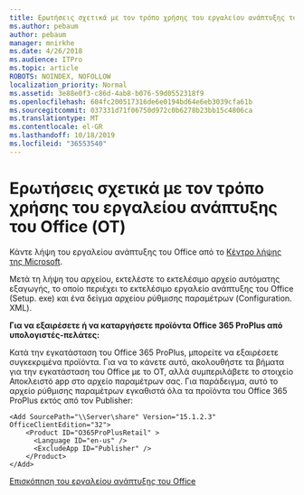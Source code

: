 ```yaml
---
title: Ερωτήσεις σχετικά με τον τρόπο χρήσης του εργαλείου ανάπτυξης του Office (ΟΤ)
ms.author: pebaum
author: pebaum
manager: mnirkhe
ms.date: 4/26/2018
ms.audience: ITPro
ms.topic: article
ROBOTS: NOINDEX, NOFOLLOW
localization_priority: Normal
ms.assetid: 3e88e0f3-c86d-4ab8-b076-59d0552318f9
ms.openlocfilehash: 604fc200517316de6e0194bd64e6eb3039cfa61b
ms.sourcegitcommit: 037331d71f06750d972c0b6278b23bb15c4806ca
ms.translationtype: MT
ms.contentlocale: el-GR
ms.lasthandoff: 10/18/2019
ms.locfileid: "36553540"
---
```

# <a name="questions-about-how-to-use-the-office-deployment-tool-odt"></a>Ερωτήσεις σχετικά με τον τρόπο χρήσης του εργαλείου ανάπτυξης του Office (ΟΤ)

Κάντε λήψη του εργαλείου ανάπτυξης του Office από το [Κέντρο λήψης της Microsoft](http://go.microsoft.com/fwlink/p/?LinkID=626065).
  
Μετά τη λήψη του αρχείου, εκτελέστε το εκτελέσιμο αρχείο αυτόματης εξαγωγής, το οποίο περιέχει το εκτελέσιμο εργαλείο ανάπτυξης του Office (Setup. exe) και ένα δείγμα αρχείου ρύθμισης παραμέτρων (Configuration. XML).
  
 **Για να εξαιρέσετε ή να καταργήσετε προϊόντα Office 365 ProPlus από υπολογιστές-πελάτες:**
  
Κατά την εγκατάσταση του Office 365 ProPlus, μπορείτε να εξαιρέσετε συγκεκριμένα προϊόντα. Για να το κάνετε αυτό, ακολουθήστε τα βήματα για την εγκατάσταση του Office με το ΟΤ, αλλά συμπεριλάβετε το στοιχείο Αποκλειστό app στο αρχείο παραμέτρων σας. Για παράδειγμα, αυτό το αρχείο ρύθμισης παραμέτρων εγκαθιστά όλα τα προϊόντα του Office 365 ProPlus εκτός από τον Publisher:
  
```
<Add SourcePath="\\Server\share" Version="15.1.2.3" OfficeClientEdition="32">
    <Product ID="O365ProPlusRetail" >
      <Language ID="en-us" />
      <ExcludeApp ID="Publisher" />
    </Product>
</Add>
```

[Επισκόπηση του εργαλείου ανάπτυξης του Office](https://docs.microsoft.com/deployoffice/overview-of-the-office-2016-deployment-tool)
  

